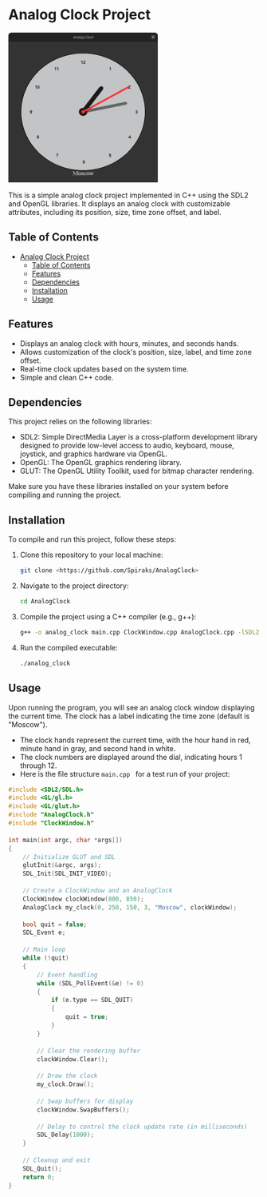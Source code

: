 
# Analog Clock Project
<img src="image.png" alt="Alt text" width="300" height="300">

This is a simple analog clock project implemented in C++ using the SDL2 and OpenGL libraries. It displays an analog clock with customizable attributes, including its position, size, time zone offset, and label.

## Table of Contents

- [Analog Clock Project](#analog-clock-project)
  - [Table of Contents](#table-of-contents)
  - [Features](#features)
  - [Dependencies](#dependencies)
  - [Installation](#installation)
  - [Usage](#usage)
## Features

- Displays an analog clock with hours, minutes, and seconds hands.
- Allows customization of the clock's position, size, label, and time zone offset.
- Real-time clock updates based on the system time.
- Simple and clean C++ code.

## Dependencies

This project relies on the following libraries:

- SDL2: Simple DirectMedia Layer is a cross-platform development library designed to provide low-level access to audio, keyboard, mouse, joystick, and graphics hardware via OpenGL.
- OpenGL: The OpenGL graphics rendering library.
- GLUT: The OpenGL Utility Toolkit, used for bitmap character rendering.

Make sure you have these libraries installed on your system before compiling and running the project.

## Installation

To compile and run this project, follow these steps:

1. Clone this repository to your local machine:

   ```bash
   git clone <https://github.com/Spiraks/AnalogClock>
   ```

2. Navigate to the project directory:

   ```bash
   cd AnalogClock
   ```

3. Compile the project using a C++ compiler (e.g., g++):

   ```bash
   g++ -o analog_clock main.cpp ClockWindow.cpp AnalogClock.cpp -lSDL2 -lGL -lglut
   ```

4. Run the compiled executable:

   ```bash
   ./analog_clock
   ```

## Usage

Upon running the program, you will see an analog clock window displaying the current time. The clock has a label indicating the time zone (default is "Moscow").

- The clock hands represent the current time, with the hour hand in red, minute hand in gray, and second hand in white.
- The clock numbers are displayed around the dial, indicating hours 1 through 12.
- Here is the file structure `main.cpp ` for a test run of your project:

```cpp
#include <SDL2/SDL.h>
#include <GL/gl.h>
#include <GL/glut.h>
#include "AnalogClock.h"
#include "ClockWindow.h"

int main(int argc, char *args[])
{
    // Initialize GLUT and SDL
    glutInit(&argc, args);
    SDL_Init(SDL_INIT_VIDEO);

    // Create a ClockWindow and an AnalogClock
    ClockWindow clockWindow(800, 850);
    AnalogClock my_clock(0, 250, 150, 3, "Moscow", clockWindow);

    bool quit = false;
    SDL_Event e;

    // Main loop
    while (!quit)
    {
        // Event handling
        while (SDL_PollEvent(&e) != 0)
        {
            if (e.type == SDL_QUIT)
            {
                quit = true;
            }
        }

        // Clear the rendering buffer
        clockWindow.Clear();

        // Draw the clock
        my_clock.Draw();

        // Swap buffers for display
        clockWindow.SwapBuffers();

        // Delay to control the clock update rate (in milliseconds)
        SDL_Delay(1000);
    }

    // Cleanup and exit
    SDL_Quit();
    return 0;
}
```
